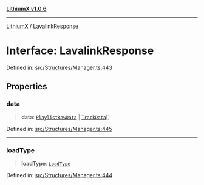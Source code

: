 [**LithiumX v1.0.6**](../README.md)

***

[LithiumX](../globals.md) / LavalinkResponse

# Interface: LavalinkResponse

Defined in: [src/Structures/Manager.ts:443](https://github.com/anantix-network/LithiumX/blob/50b399548f48d78c1c57a0dfe99d487d3da44bc6/src/Structures/Manager.ts#L443)

## Properties

### data

> **data**: [`PlaylistRawData`](PlaylistRawData.md) \| [`TrackData`](TrackData.md)[]

Defined in: [src/Structures/Manager.ts:445](https://github.com/anantix-network/LithiumX/blob/50b399548f48d78c1c57a0dfe99d487d3da44bc6/src/Structures/Manager.ts#L445)

***

### loadType

> **loadType**: [`LoadType`](../type-aliases/LoadType.md)

Defined in: [src/Structures/Manager.ts:444](https://github.com/anantix-network/LithiumX/blob/50b399548f48d78c1c57a0dfe99d487d3da44bc6/src/Structures/Manager.ts#L444)
